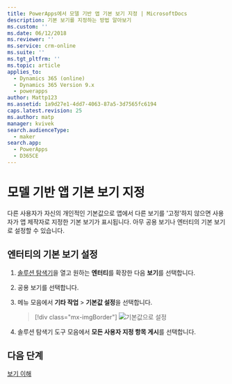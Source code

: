 ```yaml
---
title: PowerApps에서 모델 기반 앱 기본 보기 지정 | MicrosoftDocs
description: 기본 보기를 지정하는 방법 알아보기
ms.custom: ''
ms.date: 06/12/2018
ms.reviewer: ''
ms.service: crm-online
ms.suite: ''
ms.tgt_pltfrm: ''
ms.topic: article
applies_to:
  - Dynamics 365 (online)
  - Dynamics 365 Version 9.x
  - powerapps
author: Mattp123
ms.assetid: 1a9d27e1-4dd7-4063-87a5-3d7565fc6194
caps.latest.revision: 25
ms.author: matp
manager: kvivek
search.audienceType:
  - maker
search.app:
  - PowerApps
  - D365CE
---
```

# <a name="specify-a-model-driven-app-default-view"></a>모델 기반 앱 기본 보기 지정

<a name="BKMK_SetDefaultView"></a>   

다른 사용자가 자신의 개인적인 기본값으로 앱에서 다른 보기를 '고정'하지 않으면 사용자가 앱 제작자로 지정한 기본 보기가 표시됩니다. 아무 공용 보기나 엔터티의 기본 보기로 설정할 수 있습니다.  
  
## <a name="set-the-default-view-for-an-entity"></a>엔터티의 기본 보기 설정  
  
1.  [솔루션 탐색기](advanced-navigation.md#solution-explorer)을 열고 원하는 **엔터티**를 확장한 다음 **보기**를 선택합니다.    
  
2.  공용 보기를 선택합니다.  
  
3.  메뉴 모음에서 **기타 작업** > **기본값 설정**을 선택합니다.  

    > [!div class="mx-imgBorder"] 
    > ![기본값으로 설정](media/set-as-default-menu.png)
  
4.  솔루션 탐색기 도구 모음에서 **모든 사용자 지정 항목 게시**를 선택합니다.  

## <a name="next-steps"></a>다음 단계
[보기 이해 ](create-edit-views.md)
